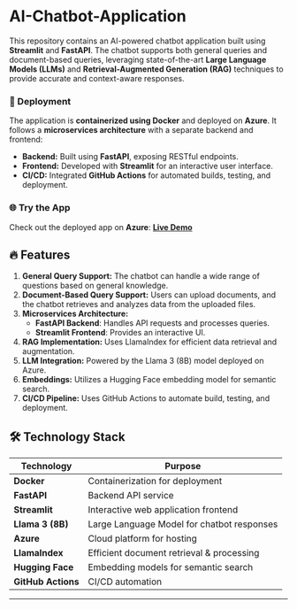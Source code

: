 # AI-Chatbot-Application

This repository contains an AI-powered chatbot application built using **Streamlit** and **FastAPI**. The chatbot supports both general queries and document-based queries, leveraging state-of-the-art **Large Language Models (LLMs)** and **Retrieval-Augmented Generation (RAG)** techniques to provide accurate and context-aware responses.

### 🚀 Deployment
The application is **containerized using Docker** and deployed on **Azure**. It follows a **microservices architecture** with a separate backend and frontend:
- **Backend:** Built using **FastAPI**, exposing RESTful endpoints.
- **Frontend:** Developed with **Streamlit** for an interactive user interface.
- **CI/CD:** Integrated **GitHub Actions** for automated builds, testing, and deployment.

### 🌐 Try the App
Check out the deployed app on **Azure**: [**Live Demo**](https://ai-frontend-hrcwf4gfdhdadhgh.swedencentral-01.azurewebsites.net/)  

## 🔥 Features

1. **General Query Support:** The chatbot can handle a wide range of questions based on general knowledge.
2. **Document-Based Query Support:** Users can upload documents, and the chatbot retrieves and analyzes data from the uploaded files.
3. **Microservices Architecture:**
   - **FastAPI Backend**: Handles API requests and processes queries.
   - **Streamlit Frontend**: Provides an interactive UI.
4. **RAG Implementation:** Uses LlamaIndex for efficient data retrieval and augmentation.
5. **LLM Integration:** Powered by the Llama 3 (8B) model deployed on Azure.
6. **Embeddings:** Utilizes a Hugging Face embedding model for semantic search.
7. **CI/CD Pipeline:** Uses GitHub Actions to automate build, testing, and deployment.

## 🛠️ Technology Stack

| Technology   | Purpose |
|-------------|---------|
| **Docker**  | Containerization for deployment |
| **FastAPI** | Backend API service |
| **Streamlit** | Interactive web application frontend |
| **Llama 3 (8B)** | Large Language Model for chatbot responses |
| **Azure** | Cloud platform for hosting |
| **LlamaIndex** | Efficient document retrieval & processing |
| **Hugging Face** | Embedding models for semantic search |
| **GitHub Actions** | CI/CD automation |

---
